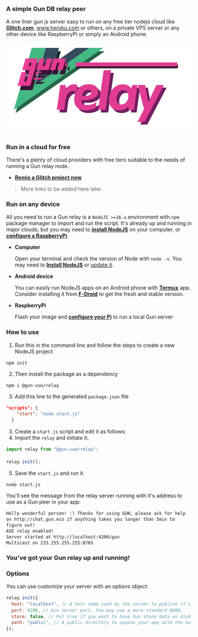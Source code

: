 ### A simple Gun DB relay peer

A one liner gun js server easy to run on any free tier nodejs cloud like **[Glitch.com](https://glitch.com/~etogun)**, www.heroku.com or others, on a private VPS server or any other device like RaspberryPi or simply an Android phone.

![@gun-vue logo](https://raw.githubusercontent.com/DeFUCC/gun-vue/master/docs/public/media/svg/relay.svg)

### Run in a cloud for free

There's a plenty of cloud providers with free tiers suitable to the needs of running a Gun relay node.

- **[Remix a Glitch project now](https://glitch.com/~etogun)**

> More links to be added here later.

### Run on any device

All you need to run a Gun relay is a `NodeJS >=16.x` environment with `npm` package manager to import and run the script. It's already up and running in major clouds, but you may need to **[install NodeJS](https://nodejs.org/en/)** on your computer, or **[configure a RaspberryPi](https://dev.to/bogdaaamn/run-your-nodejs-application-on-a-headless-raspberry-pi-4jnn)**.

- **Computer**

  Open your terminal and check the version of Node with `node -v`. You may need to **[Install NodeJS](https://nodejs.org/en/)** or [update it](https://github.com/nvm-sh/nvm).

- **Android device**

  You can easily run NodeJS apps on an Android phone with **[Termux](https://f-droid.org/en/packages/com.termux/)** app. Consider installing it from **[F-Droid](https://f-droid.org)** to get the fresh and stable version.

- **RaspberryPi**

  Flash your image and **[configure your Pi](https://dev.to/bogdaaamn/run-your-nodejs-application-on-a-headless-raspberry-pi-4jnn)** to run a local Gun server

### How to use

1. Run this in the command line and follow the steps to create a new NodeJS project

```shell
npm init
```

2. Then install the package as a dependency

```shell
npm i @gun-vue/relay
```

3. Add this line to the generated `package.json` file

```json
"scripts": {
    "start": "node start.js"
  }
```

3. Create a `start.js` script and edit it as follows:
4. Import the `relay` and initiate it.

```js
import relay from "@gun-vue/relay";

relay.init();
```

5. Save the `start.js` and run it.

```shell
node start.js
```

You'll see the message from the relay server running with it's address to use as a Gun peer in your app:

```
Hello wonderful person! :) Thanks for using GUN, please ask for help on http://chat.gun.eco if anything takes you longer than 5min to figure out!
AXE relay enabled!
Server started at http://localhost:4200/gun
Multicast on 233.255.255.255:8765
```

### You've got your Gun relay up and running!

### Options

You can use customize your server with an options object:

```js
relay.init({
  host: "localhost", // A host name used by the server to publish it's state to the graph. Set your peer URL without a protocol, like  'relay.some-site.com'
  port: 4200, // Gun server port. You may use a more standard 8080.
  store: false, // Put true if you want to have Gun store data on disk.
  path: "public", // A public directory to expose your app with the build in express server. Insert a path like '../app/dist'
});
```
